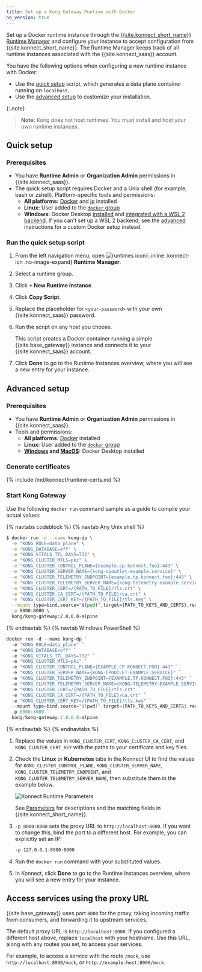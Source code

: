 ```yaml
---
title: Set up a Kong Gateway Runtime with Docker
no_version: true
---
```

Set up a Docker runtime instance through the
[{{site.konnect_short_name}} Runtime Manager](/konnect/runtime-manager) and
configure your instance to accept configuration from
{{site.konnect_short_name}}. The Runtime Manager keeps track of all runtime
instances associated with the {{site.konnect_saas}} account.

You have the following options when configuring a new runtime instance with Docker:
* Use the [quick setup](#quick-setup) script, which generates a data plane container
running on `localhost`.
* Use the [advanced setup](#advanced-setup) to customize your installation.

{:.note}
> **Note:** Kong does not host runtimes. You must install and host your own
runtime instances.

## Quick setup

### Prerequisites

* You have **Runtime Admin** or **Organization Admin** permissions in
{{site.konnect_saas}}.
* The quick setup script requires Docker and a Unix shell (for example, bash or
  zshell). Platform-specific tools and permissions:
  * **All platforms:** [Docker](https://docs.docker.com/get-docker/) and [jq](https://stedolan.github.io/jq/) installed
  * **Linux:** User added to the [`docker` group](https://docs.docker.com/engine/install/linux-postinstall/)
  * **Windows:** Docker Desktop [installed](https://docs.docker.com/docker-for-windows/install/#install-docker-desktop-on-windows) and [integrated with a WSL 2 backend](https://docs.docker.com/docker-for-windows/wsl/). If you can't set up a WSL 2 backend, see the [advanced](#advanced-setup) instructions for
  a custom Docker setup instead.

### Run the quick setup script

1. From the left navigation menu, open
![runtimes icon](/assets/images/icons/konnect/icn-runtimes.svg){:.inline .konnect-icn .no-image-expand}
**Runtime Manager**.

2. Select a runtime group.

2. Click **+ New Runtime Instance**.

3. Click **Copy Script**.

4. Replace the placeholder for `<your-password>` with your own
{{site.konnect_saas}} password.

5. Run the script on any host you choose.

    This script creates a Docker container running a simple
    {{site.base_gateway}} instance and connects it to your
    {{site.konnect_saas}} account.

6. Click **Done** to go to the Runtime Instances overview, where you will
see a new entry for your instance.

## Advanced setup

### Prerequisites

* You have **Runtime Admin** or **Organization Admin** permissions in
{{site.konnect_saas}}.
* Tools and permissions:
  * **All platforms:** [Docker](https://docs.docker.com/get-docker/) installed
  * **Linux:** User added to the [`docker` group](https://docs.docker.com/engine/install/linux-postinstall/)
  * **[Windows](https://docs.docker.com/docker-for-windows/install/#install-docker-desktop-on-windows) and [MacOS](https://docs.docker.com/docker-for-mac/install/):** Docker Desktop installed

### Generate certificates
{% include /md/konnect/runtime-certs.md %}

### Start Kong Gateway

Use the following `docker run` command sample as a guide to compile your actual values:

{% navtabs codeblock %}
{% navtab Any Unix shell %}
```sh
$ docker run -d --name kong-dp \
  -e "KONG_ROLE=data_plane" \
  -e "KONG_DATABASE=off" \
  -e "KONG_VITALS_TTL_DAYS=732" \
  -e "KONG_CLUSTER_MTLS=pki" \
  -e "KONG_CLUSTER_CONTROL_PLANE={example.cp.konnect.foo}:443" \
  -e "KONG_CLUSTER_SERVER_NAME={kong-cpoutlet-example.service}" \
  -e "KONG_CLUSTER_TELEMETRY_ENDPOINT={example.tp.konnect.foo}:443" \
  -e "KONG_CLUSTER_TELEMETRY_SERVER_NAME={kong-telemetry-example.service}" \
  -e "KONG_CLUSTER_CERT=/{PATH_TO_FILE}/tls.crt" \
  -e "KONG_CLUSTER_CA_CERT=/{PATH_TO_FILE}/ca.crt" \
  -e "KONG_CLUSTER_CERT_KEY=/{PATH_TO_FILE}/tls.key" \
  --mount type=bind,source="$(pwd)",target={PATH_TO_KEYS_AND_CERTS},readonly \
  -p 8000:8000 \
  kong/kong-gateway:2.8.0.0-alpine
```
{% endnavtab %}
{% navtab Windows PowerShell %}
```powershell
docker run -d --name kong-dp `
  -e "KONG_ROLE=data_plane" `
  -e "KONG_DATABASE=off" `
  -e "KONG_VITALS_TTL_DAYS=732" `
  -e "KONG_CLUSTER_MTLS=pki" `
  -e "KONG_CLUSTER_CONTROL_PLANE={EXAMPLE.CP.KONNECT.FOO}:443" `
  -e "KONG_CLUSTER_SERVER_NAME={KONG-CPOUTLET-EXAMPLE.SERVICE}" `
  -e "KONG_CLUSTER_TELEMETRY_ENDPOINT={EXAMPLE.TP.KONNECT.FOO}:443" `
  -e "KONG_CLUSTER_TELEMETRY_SERVER_NAME={KONG-TELEMETRY-EXAMPLE.SERVICE}" `
  -e "KONG_CLUSTER_CERT=/{PATH_TO_FILE}/tls.crt" `
  -e "KONG_CLUSTER_CA_CERT=/{PATH_TO_FILE}/ca.crt" `
  -e "KONG_CLUSTER_CERT_KEY=/{PATH_TO_FILE}/tls.key" `
  --mount type=bind,source="$(pwd)",target={PATH_TO_KEYS_AND_CERTS},readonly `
  -p 8000:8000 `
  kong/kong-gateway:2.8.0.0-alpine
```
{% endnavtab %}
{% endnavtabs %}

1. Replace the values in `KONG_CLUSTER_CERT`, `KONG_CLUSTER_CA_CERT`, and
`KONG_CLUSTER_CERT_KEY` with the paths to your certificate and key files.

2. Check the **Linux** or **Kubernetes** tabs in the Konnect UI to find the values for
        `KONG_CLUSTER_CONTROL_PLANE`, `KONG_CLUSTER_SERVER_NAME`,
        `KONG_CLUSTER_TELEMETRY_ENDPOINT`, and `KONG_CLUSTER_TELEMETRY_SERVER_NAME`,
        then substitute them in the example below.

    ![Konnect Runtime Parameters](/assets/images/docs/konnect/konnect-runtime-manager.png)

    See [Parameters](/konnect/runtime-manager/runtime-instances/runtime-parameter-reference) for
    descriptions and the matching fields in {{site.konnect_short_name}}.

3. `-p 8000:8000` sets the proxy URL to `http://localhost:8000`.
        If you want to change this, bind the port to a different host. For example,
        you can explicitly set an IP:

      ```sh
      -p 127.0.0.1:8000:8000
      ```

4. Run the `docker run` command with your substituted values.

6. In Konnect, click **Done** to go to the Runtime Instances overview, where you will
see a new entry for your instance.


## Access services using the proxy URL

{{site.base_gateway}} uses port `8000` for the proxy, taking incoming
traffic from consumers, and forwarding it to upstream services.

The default proxy URL is `http://localhost:8000`. If you configured a different
host above, replace `localhost` with your hostname. Use this URL,
along with any routes you set, to access your services.

For example, to access a service with the route `/mock`, use
`http://localhost:8000/mock`, or `http://example-host:8000/mock`.

